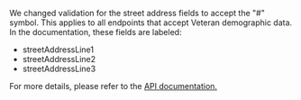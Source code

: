 We changed validation for the street address fields to accept the "#" symbol. This applies to all endpoints that accept Veteran demographic data.
In the documentation, these fields are labeled:

- streetAddressLine1
- streetAddressLine2
- streetAddressLine3

For more details, please refer to the [API documentation.](https://developer.va.gov/explore/api/veteran-confirmation/docs?version=current)
